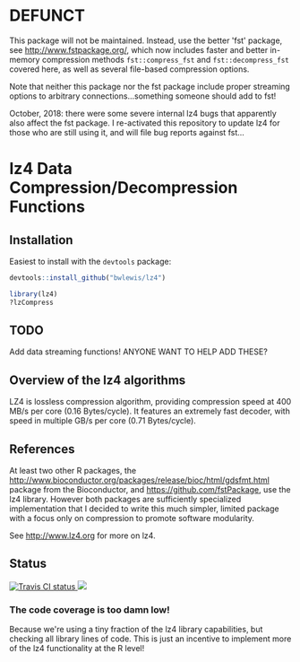 # DEFUNCT

This package will not be maintained. Instead, use the better 'fst' package, see
http://www.fstpackage.org/, which now includes faster and better in-memory
compression methods `fst::compress_fst` and `fst::decompress_fst` covered here,
as well as several file-based compression options.

Note that neither this package nor the fst package include proper streaming
options to arbitrary connections...something someone should add to fst!

October, 2018: there were some severe internal lz4 bugs that apparently also affect the fst package. I re-activated this repository to update lz4 for those who are still using it, and will file bug reports against fst...


# lz4 Data Compression/Decompression Functions 

## Installation

Easiest to install with the `devtools` package:
```r
devtools::install_github("bwlewis/lz4")

library(lz4)
?lzCompress
```

## TODO

Add data streaming functions! ANYONE WANT TO HELP ADD THESE?

## Overview of the lz4 algorithms

LZ4 is lossless compression algorithm, providing compression speed at 400 MB/s
per core (0.16 Bytes/cycle). It features an extremely fast decoder, with speed
in multiple GB/s per core (0.71 Bytes/cycle).


## References

At least two other R packages, the
http://www.bioconductor.org/packages/release/bioc/html/gdsfmt.html package from
the Bioconductor, and https://github.com/fstPackage, use the lz4 library.
However both packages are sufficiently specialized implementation that I
decided to write this much simpler, limited package with a focus only on
compression to promote software modularity.

See http://www.lz4.org for more on lz4.


## Status
<a href="https://travis-ci.org/bwlewis/lz4">
<img src="https://travis-ci.org/bwlewis/lz4.svg?branch=master" alt="Travis CI status"></img>
</a>
<a href="https://codecov.io/gh/bwlewis/lz4/branch/master">
<img src="https://codecov.io/gh/bwlewis/lz4/branch/master/graph/badge.svg"/>
</a>

### The code coverage is too damn low!

Because we're using a tiny fraction of the lz4 library capabilities, but
checking all library lines of code. This is just an incentive to implement more
of the lz4 functionality at the R level!
